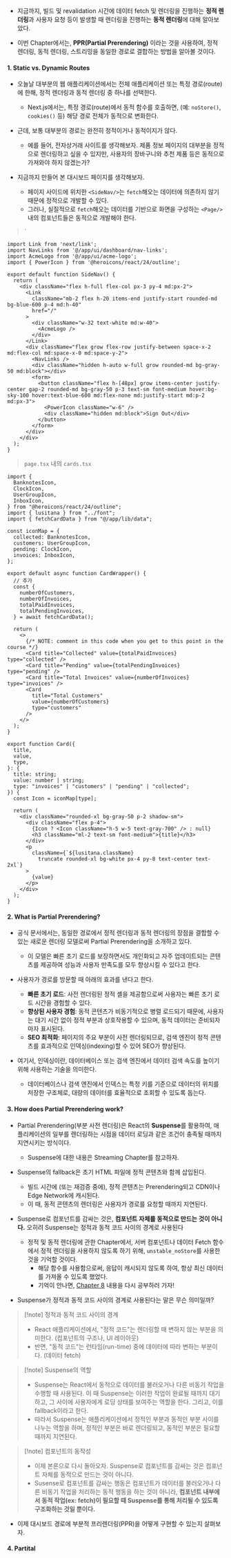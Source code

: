 
- 지금까지, 빌드 및 revalidation 시간에 데이터 fetch 및 렌더링을 진행하는 **정적 렌더링**과 사용자 요청 등이 발생할 때 렌더링을 진행하는 **동적 렌더링**에 대해 알아보았다.

- 이번 Chapter에서는, **PPR(Partial Prerendering)** 이라는 것을 사용하여, 정적 렌더링, 동적 렌더링, 스트리밍을 동일한 경로로 결합하는 방법을 알아볼 것이다.


#### 1. Static vs. Dynamic Routes

- 오늘날 대부분의 웹 애플리케이션에서는 전체 애플리케이션 또는 특정 경로(route)에 한해, 정적 렌더링과 동적 렌더링 중 하나를 선택한다.
	- Next.js에서는, 특정 경로(route)에서 동적 함수를 호출하면, (예: `noStore()`, `cookies()` 등) 해당 경로 전체가 동적으로 변화한다.

- 근데, 보통 대부분의 경로는 완전히 정적이거나 동적이지가 않다.
	- 예를 들어, 전자상거래 사이트를 생각해보자. 제품 정보 페이지의 대부분을 정적으로 렌더링하고 싶을 수 있지만, 사용자의 장바구니와 추천 제품 등은 동적으로 가져와야 하지 않겠는가?

- 지금까지 만들어 본 대시보드 페이지를 생각해보자.
	- 페이지 사이드에 위치한 `<SideNav/>`는 `fetch`해오는 데이터에 의존하지 않기 때문에 정적으로 개발할 수 있다.
	- 그러나, 실질적으로 `fetch`해오는 데이터를 기반으로 화면을 구성하는 `<Page/>`내의 컴포넌트들은 동적으로 개발해야 한다.

>`<SideNav/>
```tsx
import Link from 'next/link';
import NavLinks from '@/app/ui/dashboard/nav-links';
import AcmeLogo from '@/app/ui/acme-logo';
import { PowerIcon } from '@heroicons/react/24/outline';

export default function SideNav() {
  return (
    <div className="flex h-full flex-col px-3 py-4 md:px-2">
      <Link
        className="mb-2 flex h-20 items-end justify-start rounded-md bg-blue-600 p-4 md:h-40"
        href="/"
      >
        <div className="w-32 text-white md:w-40">
          <AcmeLogo />
        </div>
      </Link>
      <div className="flex grow flex-row justify-between space-x-2 md:flex-col md:space-x-0 md:space-y-2">
        <NavLinks />
        <div className="hidden h-auto w-full grow rounded-md bg-gray-50 md:block"></div>
        <form>
          <button className="flex h-[48px] grow items-center justify-center gap-2 rounded-md bg-gray-50 p-3 text-sm font-medium hover:bg-sky-100 hover:text-blue-600 md:flex-none md:justify-start md:p-2 md:px-3">
            <PowerIcon className="w-6" />
            <div className="hidden md:block">Sign Out</div>
          </button>
        </form>
      </div>
    </div>
  );
}
```

> `page.tsx` 내의 `cards.tsx`
```tsx
import {
  BanknotesIcon,
  ClockIcon,
  UserGroupIcon,
  InboxIcon,
} from "@heroicons/react/24/outline";
import { lusitana } from "../font";
import { fetchCardData } from "@/app/lib/data";

const iconMap = {
  collected: BanknotesIcon,
  customers: UserGroupIcon,
  pending: ClockIcon,
  invoices: InboxIcon,
};

export default async function CardWrapper() {
  // 추가
  const {
    numberOfCustomers,
    numberOfInvoices,
    totalPaidInvoices,
    totalPendingInvoices,
  } = await fetchCardData();

  return (
    <>
      {/* NOTE: comment in this code when you get to this point in the course */}
      <Card title="Collected" value={totalPaidInvoices} type="collected" />
      <Card title="Pending" value={totalPendingInvoices} type="pending" />
      <Card title="Total Invoices" value={numberOfInvoices} type="invoices" />
      <Card
        title="Total Customers"
        value={numberOfCustomers}
        type="customers"
      />
    </>
  );
}

export function Card({
  title,
  value,
  type,
}: {
  title: string;
  value: number | string;
  type: "invoices" | "customers" | "pending" | "collected";
}) {
  const Icon = iconMap[type];

  return (
    <div className="rounded-xl bg-gray-50 p-2 shadow-sm">
      <div className="flex p-4">
        {Icon ? <Icon className="h-5 w-5 text-gray-700" /> : null}
        <h3 className="ml-2 text-sm font-medium">{title}</h3>
      </div>
      <p
        className={`${lusitana.className}
          truncate rounded-xl bg-white px-4 py-8 text-center text-2xl`}
      >
        {value}
      </p>
    </div>
  );
}

```


#### 2. What is Partial Prerendering?

- 공식 문서에서는, 동일한 경로에서 정적 렌더링과 동적 렌더링의 장점을 결합할 수 있는 새로운 렌더링 모델로써 Partial Prerendering을 소개하고 있다. 
	- 이 모델은 빠른 초기 로드를 보장하면서도 개인화되고 자주 업데이트되는 콘텐츠를 제공하여 성능과 사용자 만족도를 모두 향상시킬 수 있다고 한다.

- 사용자가 경로를 방문할 때 아래의 효과를 낸다고 한다.
	- **빠른 초기 로드**: 사전 렌더링된 정적 셸을 제공함으로써 사용자는 빠른 초기 로드 시간을 경험할 수 있다.
	- **향상된 사용자 경험**: 동적 콘텐츠가 비동기적으로 병렬 로드되기 때문에, 사용자는 대기 시간 없이 정적 부분과 상호작용할 수 있으며, 동적 데이터는 준비되자마자 표시된다.
	- **SEO 최적화**: 페이지의 주요 부분이 사전 렌더링되므로, 검색 엔진이 정적 콘텐츠를 효과적으로 인덱싱(indexing)할 수 있어 SEO가 향상된다.

- 여기서, 인덱싱이란, 데이터베이스 또는 검색 엔진에서 데이터 검색 속도를 높이기 위해 사용하는 기술을 의미한다.
	- 데이터베이스나 검색 엔진에서 인덱스는 특정 키를 기준으로 데이터의 위치를 저장한 구조체로, 대량의 데이터를 효율적으로 조회할 수 있도록 돕는다.


#### 3. How does Partial Prerendering work? 

- Partial Prerendering(부분 사전 렌더링)은 React의 **Suspense**를 활용하여, 애플리케이션의 일부를 렌더링하는 시점을 데이터 로딩과 같은 조건이 충족될 때까지 지연시키는 방식이다.
	- Suspense에 대한 내용은 Streaming Chapter를 참고하자.

- Suspense의 fallback은 초기 HTML 파일에 정적 콘텐츠와 함께 삽입된다. 
	- 빌드 시간에 (또는 재검증 중에), 정적 콘텐츠는 Prerendering되고 CDN이나 Edge Network에 캐시된다.
	- 이 때, 동적 콘텐츠의 렌더링은 사용자가 경로를 요청할 때까지 지연된다.

- Suspense로 컴포넌트를 감싸는 것은, **컴포넌트 자체를 동적으로 만드는 것이 아니다.** 오히려 Suspense는 정적과 동적 코드 사이의 경계로 사용된다
	- 정적 및 동적 렌더링에 관한 Chapter에서, 서버 컴포넌트나 데이터 Fetch 함수에서 정적 렌더링을 사용하지 않도록 하기 위해, `unstable_noStore`를 사용한 것을 기억할 것이다.
		- 해당 함수를 사용함으로써, 응답이 캐시되지 않도록 하여, 항상 최신 데이터를 가져올 수 있도록 했었다.
		- 기억이 안나면, [Chapter 8](https://nextjs.org/learn/dashboard-app/static-and-dynamic-rendering) 내용을 다시 공부하러 가자!

- Suspense가 정적과 동적 코드 사이의 경계로 사용된다는 말은 무슨 의미일까?
>[!note] 정적과 동적 코드 사이의 경계
> - React 애플리케이션에서, "정적 코드"는 렌더링할 때 변하지 않는 부분을 의미한다. (컴포넌트의 구조나, UI 레이아웃)
> - 반면, "동적 코드"는 런타임(run-time) 중에 데이터에 따라 변하는 부분이다. (데이터 fetch) 

> [!note] Suspense의 역할
> - Suspense는 React에서 동적으로 데이터를 불러오거나 다른 비동기 작업을 수행할 때 사용된다. 이 때 Suspense는 이러한 작업이 완료될 때까지 대기하고, 그 사이에 사용자에게 로딩 상태를 보여주는 역할을 한다. 그리고, 이를 fallback이라고 한다.
> - 따라서 Suspense는 애플리케이션에서 정적인 부분과 동적인 부분 사이를 나누는 역할을 하며, 정적인 부분은 바로 렌더링되고, 동적인 부분은 필요할 때까지 지연된다.

> [!note] 컴포넌트의 동작성
> - 이제 본론으로 다시 돌아오자. Suspense로 컴포넌트를 감싸는 것은 컴포넌트 자체를 동적으로 만드는 것이 아니다. 
> - Susense로 컴포넌트를 감싸는 행동은 컴포넌트가 데이터를 불러오거나 다른 비동기 작업을 처리하는 동적 행동을 하는 것이 아니라, **컴포넌트 내부에서 동적 작업(ex: fetch)이 필요할 때 Suspense를 통해 처리될 수 있도록 구조화하는 것일 뿐이다.**

- 이제 대시보드 경로에 부분적 프리렌더링(PPR)을 어떻게 구현할 수 있는지 살펴보자.


#### 4. Partital 